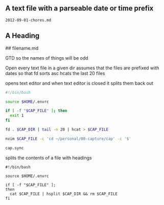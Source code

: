 ## A text file with a parseable date or time prefix

```
2012-09-01-chores.md
```

## A Heading

 \#\# filename.md


GTD so the names of things will be odd

Open every text file in a given dir
assumes that the files are prefixed with dates so that fd sorts asc
hcats the last 20 files

opens text editor and when text editor is closed it splits them back out


```bash
#!/bin/bash

source $HOME/.envrc

if [ -f "$CAP_FILE" ]; then
  exit 1
fi

fd . $CAP_DIR | tail -n 20 | hcat > $CAP_FILE

nvim $CAP_FILE -c 'cd ~/personal/00-capture/cap' -c '$'

cap.sync
```

splits the contents of a file with headings

```
#!/bin/bash

source $HOME/.envrc

if [ -f "$CAP_FILE" ];
then
  cat $CAP_FILE | hsplit $CAP_DIR && rm $CAP_FILE
fi
```

